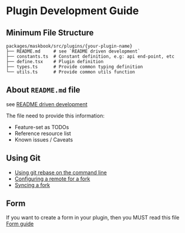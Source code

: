 # Plugin Development Guide

## Minimum File Structure

```plaintext
packages/maskbook/src/plugins/{your-plugin-name}
├── README.md     # see `README driven development`
├── constants.ts  # Constant definition, e.g: api end-point, etc
├── define.tsx    # Plugin definition
├── types.ts      # Provide common typing definition
└── utils.ts      # Provide common utils function
```

## About `README.md` file

see [README driven development](https://tom.preston-werner.com/2010/08/23/readme-driven-development.html)

The file need to provide this information:

- Feature-set as TODOs
- Reference resource list
- Known issues / Caveats

## Using Git

- [Using git rebase on the command line](https://docs.github.com/en/github/getting-started-with-github/using-git-rebase-on-the-command-line)
- [Configuring a remote for a fork](https://docs.github.com/en/github/collaborating-with-issues-and-pull-requests/configuring-a-remote-for-a-fork)
- [Syncing a fork](https://docs.github.com/en/github/collaborating-with-issues-and-pull-requests/syncing-a-fork)

## Form

If you want to create a form in your plugin, then you MUST read this file [Form guide](form-guide.md)
